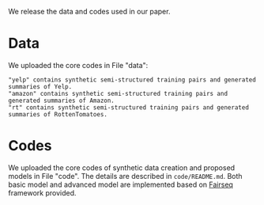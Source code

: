 We release the data and codes used in our paper.
# Data
We uploaded the core codes in File "data":  
```
"yelp" contains synthetic semi-structured training pairs and generated summaries of Yelp.	  
"amazon" contains synthetic semi-structured training pairs and generated summaries of Amazon.
"rt" contains synthetic semi-structured training pairs and generated summaries of RottenTomatoes.
```

# Codes
We uploaded the core codes of synthetic data creation and proposed models in File "code". The details are described in `code/README.md`.
Both basic model and advanced model are implemented based on [Fairseq](https://github.com/pytorch/fairseq) framework provided.

